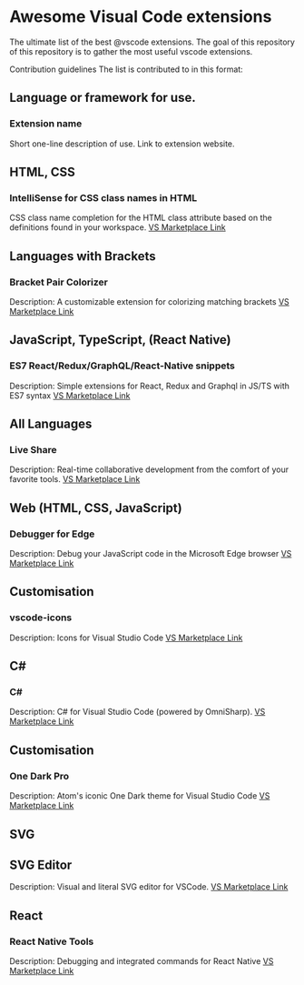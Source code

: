 # Awesome Visual Code extensions
The ultimate list of the best @vscode extensions. The goal of this repository of this repository is to gather the most useful vscode extensions.

Contribution guidelines
The list is contributed to in this format:

## Language or framework for use.
### Extension name
Short one-line description of use.
Link to extension website.

## HTML, CSS 
### IntelliSense for CSS class names in HTML
CSS class name completion for the HTML class attribute based on the definitions found in your workspace.
[VS Marketplace Link](https://marketplace.visualstudio.com/items?itemName=Zignd.html-css-class-completion)

## Languages with Brackets
### Bracket Pair Colorizer
Description: A customizable extension for colorizing matching brackets
[VS Marketplace Link](https://marketplace.visualstudio.com/items?itemName=CoenraadS.bracket-pair-colorizer)

## JavaScript, TypeScript, (React Native)
### ES7 React/Redux/GraphQL/React-Native snippets
Description: Simple extensions for React, Redux and Graphql in JS/TS with ES7 syntax
[VS Marketplace Link](https://marketplace.visualstudio.com/items?itemName=dsznajder.es7-react-js-snippets)

## All Languages
### Live Share
Description: Real-time collaborative development from the comfort of your favorite tools.
[VS Marketplace Link](https://marketplace.visualstudio.com/items?itemName=MS-vsliveshare.vsliveshare)

## Web (HTML, CSS, JavaScript)
### Debugger for Edge
Description: Debug your JavaScript code in the Microsoft Edge browser
[VS Marketplace Link](https://marketplace.visualstudio.com/items?itemName=msjsdiag.debugger-for-edge)


## Customisation
### vscode-icons
Description: Icons for Visual Studio Code
[VS Marketplace Link](https://marketplace.visualstudio.com/items?itemName=vscode-icons-team.vscode-icons)

## C#
### C#
Description: C# for Visual Studio Code (powered by OmniSharp).
[VS Marketplace Link](https://marketplace.visualstudio.com/items?itemName=ms-vscode.csharp)

## Customisation 
### One Dark Pro
Description: Atom's iconic One Dark theme for Visual Studio Code
[VS Marketplace Link](https://marketplace.visualstudio.com/items?itemName=zhuangtongfa.Material-theme)

## SVG
## SVG Editor
Description: Visual and literal SVG editor for VSCode.
[VS Marketplace Link](https://marketplace.visualstudio.com/items?itemName=henoc.svgeditor)

## React 
### React Native Tools
Description: Debugging and integrated commands for React Native
[VS Marketplace Link](https://marketplace.visualstudio.com/items?itemName=msjsdiag.vscode-react-native)